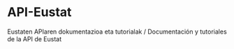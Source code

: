 # API-Eustat
Eustaten APIaren dokumentazioa eta tutorialak / Documentación y tutoriales de la API de Eustat
